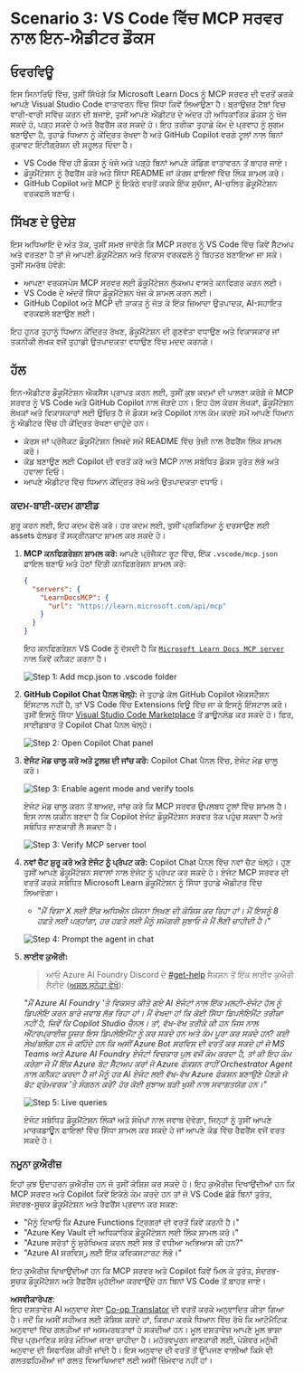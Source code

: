 <!--
CO_OP_TRANSLATOR_METADATA:
{
  "original_hash": "db532b1ec386c9ce38c791653dc3c881",
  "translation_date": "2025-06-21T14:38:18+00:00",
  "source_file": "09-CaseStudy/docs-mcp/solution/scenario3/README.md",
  "language_code": "pa"
}
-->
# Scenario 3: VS Code ਵਿੱਚ MCP ਸਰਵਰ ਨਾਲ ਇਨ-ਐਡੀਟਰ ਡੌਕਸ

## ਓਵਰਵਿਊ

ਇਸ ਸਿਨਾਰਿਓ ਵਿੱਚ, ਤੁਸੀਂ ਸਿੱਖੋਗੇ ਕਿ Microsoft Learn Docs ਨੂੰ MCP ਸਰਵਰ ਦੀ ਵਰਤੋਂ ਕਰਕੇ ਆਪਣੇ Visual Studio Code ਵਾਤਾਵਰਨ ਵਿੱਚ ਸਿੱਧਾ ਕਿਵੇਂ ਲਿਆਉਣਾ ਹੈ। ਬ੍ਰਾਉਜ਼ਰ ਟੈਬਾਂ ਵਿਚ ਵਾਰੀ-ਵਾਰੀ ਸਵਿੱਚ ਕਰਨ ਦੀ ਬਜਾਏ, ਤੁਸੀਂ ਆਪਣੇ ਐਡੀਟਰ ਦੇ ਅੰਦਰ ਹੀ ਅਧਿਕਾਰਿਕ ਡੌਕਸ ਨੂੰ ਖੋਜ ਸਕਦੇ ਹੋ, ਪੜ੍ਹ ਸਕਦੇ ਹੋ ਅਤੇ ਰੈਫਰੈਂਸ ਕਰ ਸਕਦੇ ਹੋ। ਇਹ ਤਰੀਕਾ ਤੁਹਾਡੇ ਕੰਮ ਦੇ ਪ੍ਰਵਾਹ ਨੂੰ ਸੁਗਮ ਬਣਾਉਂਦਾ ਹੈ, ਤੁਹਾਡੇ ਧਿਆਨ ਨੂੰ ਕੇਂਦ੍ਰਿਤ ਰੱਖਦਾ ਹੈ ਅਤੇ GitHub Copilot ਵਰਗੇ ਟੂਲਾਂ ਨਾਲ ਬਿਨਾਂ ਰੁਕਾਵਟ ਇੰਟੀਗ੍ਰੇਸ਼ਨ ਦੀ ਸਹੂਲਤ ਦਿੰਦਾ ਹੈ।

- VS Code ਵਿੱਚ ਹੀ ਡੌਕਸ ਨੂੰ ਖੋਜੋ ਅਤੇ ਪੜ੍ਹੋ ਬਿਨਾਂ ਆਪਣੇ ਕੋਡਿੰਗ ਵਾਤਾਵਰਨ ਤੋਂ ਬਾਹਰ ਜਾਏ।
- ਡੌਕੂਮੈਂਟੇਸ਼ਨ ਨੂੰ ਰੈਫਰੈਂਸ ਕਰੋ ਅਤੇ ਸਿੱਧਾ README ਜਾਂ ਕੋਰਸ ਫਾਇਲਾਂ ਵਿੱਚ ਲਿੰਕ ਸ਼ਾਮਲ ਕਰੋ।
- GitHub Copilot ਅਤੇ MCP ਨੂੰ ਇਕੱਠੇ ਵਰਤੋਂ ਕਰਕੇ ਇੱਕ ਸੁਚੱਜਾ, AI-ਚਲਿਤ ਡੌਕੂਮੈਂਟੇਸ਼ਨ ਵਰਕਫਲੋ ਬਣਾਓ।

## ਸਿੱਖਣ ਦੇ ਉਦੇਸ਼

ਇਸ ਅਧਿਆਇ ਦੇ ਅੰਤ ਤੱਕ, ਤੁਸੀਂ ਸਮਝ ਜਾਵੋਗੇ ਕਿ MCP ਸਰਵਰ ਨੂੰ VS Code ਵਿੱਚ ਕਿਵੇਂ ਸੈੱਟਅਪ ਅਤੇ ਵਰਤਣਾ ਹੈ ਤਾਂ ਜੋ ਆਪਣੀ ਡੌਕੂਮੈਂਟੇਸ਼ਨ ਅਤੇ ਵਿਕਾਸ ਵਰਕਫਲੋ ਨੂੰ ਬਿਹਤਰ ਬਣਾਇਆ ਜਾ ਸਕੇ। ਤੁਸੀਂ ਸਮਰੱਥ ਹੋਵੋਗੇ:

- ਆਪਣਾ ਵਰਕਸਪੇਸ MCP ਸਰਵਰ ਲਈ ਡੌਕੂਮੈਂਟੇਸ਼ਨ ਲੁੱਕਅਪ ਵਾਸਤੇ ਕਨਫਿਗਰ ਕਰਨ ਲਈ।
- VS Code ਦੇ ਅੰਦਰੋਂ ਸਿੱਧਾ ਡੌਕੂਮੈਂਟੇਸ਼ਨ ਖੋਜ ਕੇ ਸ਼ਾਮਲ ਕਰਨ ਲਈ।
- GitHub Copilot ਅਤੇ MCP ਦੀ ਤਾਕਤ ਨੂੰ ਜੋੜ ਕੇ ਇੱਕ ਜ਼ਿਆਦਾ ਉਤਪਾਦਕ, AI-ਸਹਾਇਤ ਵਰਕਫਲੋ ਬਣਾਉਣ ਲਈ।

ਇਹ ਹੁਨਰ ਤੁਹਾਨੂੰ ਧਿਆਨ ਕੇਂਦ੍ਰਿਤ ਰੱਖਣ, ਡੌਕੂਮੈਂਟੇਸ਼ਨ ਦੀ ਗੁਣਵੱਤਾ ਵਧਾਉਣ ਅਤੇ ਵਿਕਾਸਕਾਰ ਜਾਂ ਤਕਨੀਕੀ ਲੇਖਕ ਵਜੋਂ ਤੁਹਾਡੀ ਉਤਪਾਦਕਤਾ ਵਧਾਉਣ ਵਿੱਚ ਮਦਦ ਕਰਨਗੇ।

## ਹੱਲ

ਇਨ-ਐਡੀਟਰ ਡੌਕੂਮੈਂਟੇਸ਼ਨ ਐਕਸੈਸ ਪ੍ਰਾਪਤ ਕਰਨ ਲਈ, ਤੁਸੀਂ ਕੁਝ ਕਦਮਾਂ ਦੀ ਪਾਲਣਾ ਕਰੋਗੇ ਜੋ MCP ਸਰਵਰ ਨੂੰ VS Code ਅਤੇ GitHub Copilot ਨਾਲ ਜੋੜਦੇ ਹਨ। ਇਹ ਹੱਲ ਕੋਰਸ ਲੇਖਕਾਂ, ਡੌਕੂਮੈਂਟੇਸ਼ਨ ਲੇਖਕਾਂ ਅਤੇ ਵਿਕਾਸਕਾਰਾਂ ਲਈ ਉਚਿਤ ਹੈ ਜੋ ਡੌਕਸ ਅਤੇ Copilot ਨਾਲ ਕੰਮ ਕਰਦੇ ਸਮੇਂ ਆਪਣੇ ਧਿਆਨ ਨੂੰ ਐਡੀਟਰ ਵਿੱਚ ਹੀ ਕੇਂਦ੍ਰਿਤ ਰੱਖਣਾ ਚਾਹੁੰਦੇ ਹਨ।

- ਕੋਰਸ ਜਾਂ ਪ੍ਰੋਜੈਕਟ ਡੌਕੂਮੈਂਟੇਸ਼ਨ ਲਿਖਦੇ ਸਮੇਂ README ਵਿੱਚ ਤੇਜ਼ੀ ਨਾਲ ਰੈਫਰੈਂਸ ਲਿੰਕ ਸ਼ਾਮਲ ਕਰੋ।
- ਕੋਡ ਬਣਾਉਣ ਲਈ Copilot ਦੀ ਵਰਤੋਂ ਕਰੋ ਅਤੇ MCP ਨਾਲ ਸਬੰਧਿਤ ਡੌਕਸ ਤੁਰੰਤ ਲੱਭੋ ਅਤੇ ਹਵਾਲਾ ਦਿਓ।
- ਆਪਣੇ ਐਡੀਟਰ ਵਿੱਚ ਧਿਆਨ ਕੇਂਦ੍ਰਿਤ ਰੱਖੋ ਅਤੇ ਉਤਪਾਦਕਤਾ ਵਧਾਓ।

### ਕਦਮ-ਬਾਈ-ਕਦਮ ਗਾਈਡ

ਸ਼ੁਰੂ ਕਰਨ ਲਈ, ਇਹ ਕਦਮ ਫੋਲੋ ਕਰੋ। ਹਰ ਕਦਮ ਲਈ, ਤੁਸੀਂ ਪ੍ਰਕਿਰਿਆ ਨੂੰ ਦਰਸਾਉਣ ਲਈ assets ਫੋਲਡਰ ਤੋਂ ਸਕ੍ਰੀਨਸ਼ਾਟ ਸ਼ਾਮਲ ਕਰ ਸਕਦੇ ਹੋ।

1. **MCP ਕਨਫਿਗਰੇਸ਼ਨ ਸ਼ਾਮਲ ਕਰੋ:**
   ਆਪਣੇ ਪ੍ਰੋਜੈਕਟ ਰੂਟ ਵਿੱਚ, ਇੱਕ `.vscode/mcp.json` ਫਾਇਲ ਬਣਾਓ ਅਤੇ ਹੇਠਾਂ ਦਿੱਤੀ ਕਨਫਿਗਰੇਸ਼ਨ ਸ਼ਾਮਲ ਕਰੋ:
   ```json
   {
     "servers": {
       "LearnDocsMCP": {
         "url": "https://learn.microsoft.com/api/mcp"
       }
     }
   }
   ```
   ਇਹ ਕਨਫਿਗਰੇਸ਼ਨ VS Code ਨੂੰ ਦੱਸਦੀ ਹੈ ਕਿ [`Microsoft Learn Docs MCP server`](https://github.com/MicrosoftDocs/mcp) ਨਾਲ ਕਿਵੇਂ ਕਨੈਕਟ ਕਰਨਾ ਹੈ।
   
   ![Step 1: Add mcp.json to .vscode folder](../../../../../../translated_images/step1-mcp-json.c06a007fccc3edfaf0598a31903c9ec71476d9fd3ae6c1b2b4321fd38688ca4b.pa.png)
    
2. **GitHub Copilot Chat ਪੈਨਲ ਖੋਲ੍ਹੋ:**
   ਜੇ ਤੁਹਾਡੇ ਕੋਲ GitHub Copilot ਐਕਸਟੇੰਸ਼ਨ ਇੰਸਟਾਲ ਨਹੀਂ ਹੈ, ਤਾਂ VS Code ਵਿੱਚ Extensions ਵਿਊ ਵਿੱਚ ਜਾ ਕੇ ਇਸਨੂੰ ਇੰਸਟਾਲ ਕਰੋ। ਤੁਸੀਂ ਇਸਨੂੰ ਸਿੱਧਾ [Visual Studio Code Marketplace](https://marketplace.visualstudio.com/items?itemName=GitHub.copilot-chat) ਤੋਂ ਡਾਊਨਲੋਡ ਕਰ ਸਕਦੇ ਹੋ। ਫਿਰ, ਸਾਈਡਬਾਰ ਤੋਂ Copilot Chat ਪੈਨਲ ਖੋਲ੍ਹੋ।

   ![Step 2: Open Copilot Chat panel](../../../../../../translated_images/step2-copilot-panel.f1cc86e9b9b8cd1a85e4df4923de8bafee4830541ab255e3c90c09777fed97db.pa.png)

3. **ਏਜੰਟ ਮੋਡ ਚਾਲੂ ਕਰੋ ਅਤੇ ਟੂਲਜ਼ ਦੀ ਜਾਂਚ ਕਰੋ:**
   Copilot Chat ਪੈਨਲ ਵਿੱਚ, ਏਜੰਟ ਮੋਡ ਚਾਲੂ ਕਰੋ।

   ![Step 3: Enable agent mode and verify tools](../../../../../../translated_images/step3-agent-mode.cdc32520fd7dd1d149c3f5226763c1d85a06d3c041d4cc983447625bdbeff4d4.pa.png)

   ਏਜੰਟ ਮੋਡ ਚਾਲੂ ਕਰਨ ਤੋਂ ਬਾਅਦ, ਜਾਂਚ ਕਰੋ ਕਿ MCP ਸਰਵਰ ਉਪਲਬਧ ਟੂਲਾਂ ਵਿੱਚ ਸ਼ਾਮਲ ਹੈ। ਇਸ ਨਾਲ ਯਕੀਨ ਬਣਦਾ ਹੈ ਕਿ Copilot ਏਜੰਟ ਡੌਕੂਮੈਂਟੇਸ਼ਨ ਸਰਵਰ ਤੱਕ ਪਹੁੰਚ ਸਕਦਾ ਹੈ ਅਤੇ ਸਬੰਧਿਤ ਜਾਣਕਾਰੀ ਲੈ ਸਕਦਾ ਹੈ।
   
   ![Step 3: Verify MCP server tool](../../../../../../translated_images/step3-verify-mcp-tool.76096a6329cbfecd42888780f322370a0d8c8fa003ed3eeb7ccd23f0fc50c1ad.pa.png)

4. **ਨਵਾਂ ਚੈਟ ਸ਼ੁਰੂ ਕਰੋ ਅਤੇ ਏਜੰਟ ਨੂੰ ਪ੍ਰੰਪਟ ਕਰੋ:**
   Copilot Chat ਪੈਨਲ ਵਿੱਚ ਨਵਾਂ ਚੈਟ ਖੋਲ੍ਹੋ। ਹੁਣ ਤੁਸੀਂ ਆਪਣੇ ਡੌਕੂਮੈਂਟੇਸ਼ਨ ਸਵਾਲਾਂ ਨਾਲ ਏਜੰਟ ਨੂੰ ਪ੍ਰੰਪਟ ਕਰ ਸਕਦੇ ਹੋ। ਏਜੰਟ MCP ਸਰਵਰ ਦੀ ਵਰਤੋਂ ਕਰਕੇ ਸਬੰਧਿਤ Microsoft Learn ਡੌਕੂਮੈਂਟੇਸ਼ਨ ਨੂੰ ਸਿੱਧਾ ਤੁਹਾਡੇ ਐਡੀਟਰ ਵਿੱਚ ਲਿਆਵੇਗਾ।

   - *"ਮੈਂ ਵਿਸ਼ਾ X ਲਈ ਇੱਕ ਅਧਿਐਨ ਯੋਜਨਾ ਲਿਖਣ ਦੀ ਕੋਸ਼ਿਸ਼ ਕਰ ਰਿਹਾ ਹਾਂ। ਮੈਂ ਇਸਨੂੰ 8 ਹਫ਼ਤੇ ਲਈ ਪੜ੍ਹਾਂਗਾ, ਹਰ ਹਫ਼ਤੇ ਲਈ ਮੈਨੂੰ ਸਮੱਗਰੀ ਸੁਝਾਓ ਜੋ ਮੈਂ ਲੈਣੀ ਚਾਹੀਦੀ ਹੈ।"*

   ![Step 4: Prompt the agent in chat](../../../../../../translated_images/step4-prompt-chat.12187bb001605efc5077992b621f0fcd1df12023c5dce0464f8eb8f3d595218f.pa.png)

5. **ਲਾਈਵ ਕੁਐਰੀ:**

   > ਆਓ Azure AI Foundry Discord ਦੇ [#get-help](https://discord.gg/D6cRhjHWSC) ਸੈਕਸ਼ਨ ਤੋਂ ਇੱਕ ਲਾਈਵ ਕੁਐਰੀ ਲੈਈਏ ([ਅਸਲ ਸੁਨੇਹਾ ਵੇਖੋ](https://discord.com/channels/1113626258182504448/1385498306720829572)):
   
   *"ਮੈਂ Azure AI Foundry 'ਤੇ ਵਿਕਸਤ ਕੀਤੇ ਗਏ AI ਏਜੰਟਾਂ ਨਾਲ ਇੱਕ ਮਲਟੀ-ਏਜੰਟ ਹੱਲ ਨੂੰ ਡਿਪਲੋਇ ਕਰਨ ਬਾਰੇ ਜਵਾਬ ਲੱਭ ਰਿਹਾ ਹਾਂ। ਮੈਂ ਵੇਖਦਾ ਹਾਂ ਕਿ ਕੋਈ ਸਿੱਧਾ ਡਿਪਲੋਇਮੈਂਟ ਤਰੀਕਾ ਨਹੀਂ ਹੈ, ਜਿਵੇਂ ਕਿ Copilot Studio ਚੈਨਲ। ਤਾਂ, ਵੱਖ-ਵੱਖ ਤਰੀਕੇ ਕੀ ਹਨ ਜਿਸ ਨਾਲ ਐਂਟਰਪ੍ਰਾਈਜ਼ ਯੂਜ਼ਰ ਇਸ ਡਿਪਲੋਇਮੈਂਟ ਨੂੰ ਕਰ ਸਕਦੇ ਹਨ ਅਤੇ ਕੰਮ ਪੂਰਾ ਕਰ ਸਕਦੇ ਹਨ? ਕਈ ਲੇਖ/ਬਲੌਗ ਹਨ ਜੋ ਕਹਿੰਦੇ ਹਨ ਕਿ ਅਸੀਂ Azure Bot ਸਰਵਿਸ ਦੀ ਵਰਤੋਂ ਕਰ ਸਕਦੇ ਹਾਂ ਜੋ MS Teams ਅਤੇ Azure AI Foundry ਏਜੰਟਾਂ ਵਿਚਕਾਰ ਪੁਲ ਵਜੋਂ ਕੰਮ ਕਰਦਾ ਹੈ, ਤਾਂ ਕੀ ਇਹ ਕੰਮ ਕਰੇਗਾ ਜੇ ਮੈਂ ਇੱਕ Azure ਬੋਟ ਸੈੱਟਅਪ ਕਰਾਂ ਜੋ Azure ਫੰਕਸ਼ਨ ਰਾਹੀਂ Orchestrator Agent ਨਾਲ ਕਨੈਕਟ ਕਰਦਾ ਹੈ ਜਾਂ ਮੈਨੂੰ ਹਰ AI ਏਜੰਟ ਲਈ ਵੱਖ-ਵੱਖ Azure ਫੰਕਸ਼ਨ ਬਣਾਉਣੇ ਪੈਣਗੇ ਜੋ ਬੋਟ ਫ੍ਰੇਮਵਰਕ 'ਤੇ ਸੰਗਠਨ ਕਰੇ? ਹੋਰ ਕੋਈ ਸੁਝਾਅ ਬੜੀ ਖੁਸ਼ੀ ਨਾਲ ਸਵਾਗਤਯੋਗ ਹਨ।"*

   ![Step 5: Live queries](../../../../../../translated_images/step5-live-queries.49db3e4a50bea27327e3cb18c24d263b7d134930d78e7392f9515a1c00264a7f.pa.png)

   ਏਜੰਟ ਸਬੰਧਿਤ ਡੌਕੂਮੈਂਟੇਸ਼ਨ ਲਿੰਕਾਂ ਅਤੇ ਸੰਖੇਪਾਂ ਨਾਲ ਜਵਾਬ ਦੇਵੇਗਾ, ਜਿਨ੍ਹਾਂ ਨੂੰ ਤੁਸੀਂ ਆਪਣੇ ਮਾਰਕਡਾਊਨ ਫਾਇਲਾਂ ਵਿੱਚ ਸਿੱਧਾ ਸ਼ਾਮਲ ਕਰ ਸਕਦੇ ਹੋ ਜਾਂ ਆਪਣੇ ਕੋਡ ਵਿੱਚ ਰੈਫਰੈਂਸ ਵਜੋਂ ਵਰਤ ਸਕਦੇ ਹੋ।

### ਨਮੂਨਾ ਕੁਐਰੀਜ਼

ਇਹਾਂ ਕੁਝ ਉਦਾਹਰਨ ਕੁਐਰੀਜ਼ ਹਨ ਜੋ ਤੁਸੀਂ ਕੋਸ਼ਿਸ਼ ਕਰ ਸਕਦੇ ਹੋ। ਇਹ ਕੁਐਰੀਜ਼ ਦਿਖਾਉਂਦੀਆਂ ਹਨ ਕਿ MCP ਸਰਵਰ ਅਤੇ Copilot ਕਿਵੇਂ ਇਕੱਠੇ ਕੰਮ ਕਰਦੇ ਹਨ ਤਾਂ ਜੋ VS Code ਛੱਡੇ ਬਿਨਾਂ ਤੁਰੰਤ, ਸੰਦਰਭ-ਸੂਚਕ ਡੌਕੂਮੈਂਟੇਸ਼ਨ ਅਤੇ ਰੈਫਰੈਂਸ ਪ੍ਰਦਾਨ ਕਰ ਸਕਣ:

- "ਮੈਨੂੰ ਦਿਖਾਓ ਕਿ Azure Functions ਟ੍ਰਿਗਰਾਂ ਦੀ ਵਰਤੋਂ ਕਿਵੇਂ ਕਰਨੀ ਹੈ।"
- "Azure Key Vault ਦੀ ਅਧਿਕਾਰਿਕ ਡੌਕੂਮੈਂਟੇਸ਼ਨ ਲਈ ਲਿੰਕ ਸ਼ਾਮਲ ਕਰੋ।"
- "Azure ਸਰੋਤਾਂ ਨੂੰ ਸੁਰੱਖਿਅਤ ਕਰਨ ਲਈ ਸਭ ਤੋਂ ਵਧੀਆ ਅਭਿਆਸ ਕੀ ਹਨ?"
- "Azure AI ਸਰਵਿਸز ਲਈ ਇੱਕ ਕਵਿਕਸਟਾਰਟ ਲੱਭੋ।"

ਇਹ ਕੁਐਰੀਜ਼ ਦਿਖਾਉਂਦੀਆਂ ਹਨ ਕਿ MCP ਸਰਵਰ ਅਤੇ Copilot ਕਿਵੇਂ ਮਿਲ ਕੇ ਤੁਰੰਤ, ਸੰਦਰਭ-ਸੂਚਕ ਡੌਕੂਮੈਂਟੇਸ਼ਨ ਅਤੇ ਰੈਫਰੈਂਸ ਮੁਹੱਈਆ ਕਰਵਾਉਂਦੇ ਹਨ ਬਿਨਾਂ VS Code ਤੋਂ ਬਾਹਰ ਜਾਏ।

**ਅਸਵੀਕਾਰੋਪਣ**:  
ਇਹ ਦਸਤਾਵੇਜ਼ AI ਅਨੁਵਾਦ ਸੇਵਾ [Co-op Translator](https://github.com/Azure/co-op-translator) ਦੀ ਵਰਤੋਂ ਕਰਕੇ ਅਨੁਵਾਦਿਤ ਕੀਤਾ ਗਿਆ ਹੈ। ਜਦੋਂ ਕਿ ਅਸੀਂ ਸਹੀਅਤ ਲਈ ਕੋਸ਼ਿਸ਼ ਕਰਦੇ ਹਾਂ, ਕਿਰਪਾ ਕਰਕੇ ਧਿਆਨ ਵਿੱਚ ਰੱਖੋ ਕਿ ਆਟੋਮੈਟਿਕ ਅਨੁਵਾਦਾਂ ਵਿੱਚ ਗਲਤੀਆਂ ਜਾਂ ਅਸਮਰਥਤਾਵਾਂ ਹੋ ਸਕਦੀਆਂ ਹਨ। ਮੂਲ ਦਸਤਾਵੇਜ਼ ਆਪਣੇ ਮੂਲ ਭਾਸ਼ਾ ਵਿੱਚ ਪ੍ਰਮਾਣਿਕ ਸਰੋਤ ਮੰਨਿਆ ਜਾਣਾ ਚਾਹੀਦਾ ਹੈ। ਮਹੱਤਵਪੂਰਨ ਜਾਣਕਾਰੀ ਲਈ, ਪੇਸ਼ੇਵਰ ਮਨੁੱਖੀ ਅਨੁਵਾਦ ਦੀ ਸਿਫਾਰਿਸ਼ ਕੀਤੀ ਜਾਂਦੀ ਹੈ। ਇਸ ਅਨੁਵਾਦ ਦੀ ਵਰਤੋਂ ਤੋਂ ਉੱਪਜਣ ਵਾਲੀਆਂ ਕਿਸੇ ਵੀ ਗਲਤਫਹਿਮੀਆਂ ਜਾਂ ਗਲਤ ਵਿਆਖਿਆਵਾਂ ਲਈ ਅਸੀਂ ਜ਼ਿੰਮੇਵਾਰ ਨਹੀਂ ਹਾਂ।